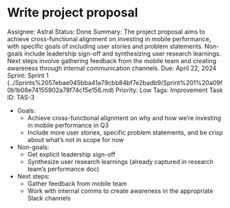 # Write project proposal

Assignee: Astral
Status: Done
Summary: The project proposal aims to achieve cross-functional alignment on investing in mobile performance, with specific goals of including user stories and problem statements. Non-goals include leadership sign-off and synthesizing user research learnings. Next steps involve gathering feedback from the mobile team and creating awareness through internal communication channels.
Due: April 22, 2024
Sprint: Sprint 1 (../Sprints%2057ebae045bba41a79cbb84bf7e2badb9/Sprint%201%20a09f0b1b08e74155902a78f74c15e156.md)
Priority: Low
Tags: Improvement
Task ID: TAS-3

- Goals:
    - Achieve cross-functional alignment on why and how we’re investing in mobile performance in Q3
    - Include more user stories, specific problem statements, and be crisp about what’s not in scope for now
- Non-goals:
    - Get explicit leadership sign-off
    - Synthesize user research learnings (already captured in research team’s performance doc)
- Next steps:
    - Gather feedback from mobile team
    - Work with internal comms to create awareness in the appropriate Slack channels